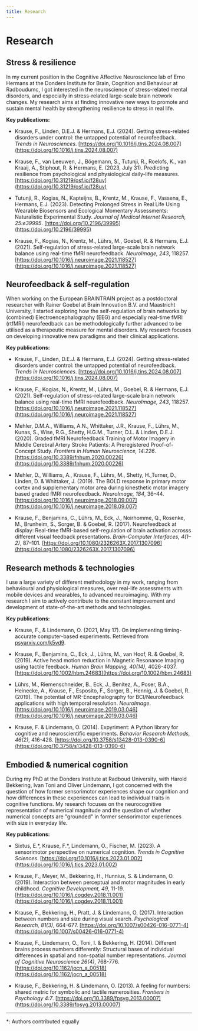 ```yaml
---
title: Research
---
```


# Research

## Stress & resilience

In my current position in the Cognitive Affective Neuroscience lab of Erno Hermans at the Donders Institute for Brain, Cognition and Behaviour at Radboudumc, I got interested in the neuroscience of stress-related mental disorders, and especially in stress-related large-scale brain network changes. My research aims at finding innovative new ways to promote and sustain mental health by strengthening resilience to stress in real life.

**Key publications:**

* Krause, F., Linden, D.E.J. & Hermans, E.J. (2024). Getting stress-related disorders under control:
  the untapped potential of neurofeedback. _Trends in Neurosciences_.
  [https://doi.org/10.1016/j.tins.2024.08.007](https://doi.org/10.1016/j.tins.2024.08.007)
  
* Krause, F., van Leeuwen, J., Bögemann, S., Tutunji, R., Roelofs, K., van Kraaij, A., Stiphout, R. & Hermans, E. (2023, July 31).
  Predicting resilience from psychological and physiological daily-life measures.
  [https://doi.org/10.31219/osf.io/f28uv](https://doi.org/10.31219/osf.io/f28uv)

* Tutunji, R., Kogias, N., Kapteijns, B., Krentz, M., Krause, F., Vassena, E.,
  Hermans, E.J. (2023). Detecting Prolonged Stress in Real Life Using Wearable
  Biosensors and Ecological Momentary Assessments: Naturalistic Experimental
  Study. _Journal of Medical Internet Research, 25:e39995_.
  [https://doi.org/10.2196/39995](https://doi.org/10.2196/39995) 

* Krause, F., Kogias, N., Krentz, M., Lührs, M., Goebel, R. & Hermans, E.J.
(2021). Self-regulation of stress-related large-scale brain network balance
using real-time fMRI neurofeedback. _NeuroImage, 243_, 118257.
[https://doi.org/10.1016/j.neuroimage.2021.118527](https://doi.org/10.1016/j.neuroimage.2021.118527)

## Neurofeedback & self-regulation

When working on the European BRAINTRAIN project as a postdoctoral researcher with Rainer Goebel at Brain Innovation B.V. and Maastricht University, I started exploring how the self-regulation of brain networks by (combined) Electroencephalography (EEG) and especially real-time fMRI (rtfMRI) neurofeedback can be methodologically further advanced to be utilised as a therapeutic measure for mental disorders. My research focuses on developing innovative new paradigms and their clinical applications.

**Key publications:**

* Krause, F., Linden, D.E.J. & Hermans, E.J. (2024). Getting stress-related disorders under control:
  the untapped potential of neurofeedback. _Trends in Neurosciences_.
  [https://doi.org/10.1016/j.tins.2024.08.007](https://doi.org/10.1016/j.tins.2024.08.007)
  
* Krause, F., Kogias, N., Krentz, M., Lührs, M., Goebel, R. & Hermans, E.J.
(2021). Self-regulation of stress-related large-scale brain network balance
using real-time fMRI neurofeedback. _NeuroImage, 243_, 118257.
[https://doi.org/10.1016/j.neuroimage.2021.118527](https://doi.org/10.1016/j.neuroimage.2021.118527)

* Mehler, D.M.A., Williams, A.N., Whittaker, J.R., Krause, F., Lührs, M.,
Kunas, S., Wise, R.G., Shetty, H.G.M., Turner, D.L. & Linden, D.E.J. (2020).
Graded fMRI Neurofeedback Training of Motor Imagery in Middle Cerebral Artery
Stroke Patients: A Preregistered Proof-of-Concept Study. _Frontiers in Human
Neuroscience, 14:226_.
[https://doi.org/10.3389/fnhum.2020.00226](https://doi.org/10.3389/fnhum.2020.00226)

* Mehler, D., Williams, A., Krause, F., Lührs, M., Shetty, H.,Turner, D.,
Linden, D. & Whittaker, J. (2019). The BOLD response in primary motor cortex
and supplementary motor area during kinesthetic motor imagery based graded
fMRI neurofeedback. _NeuroImage, 184_, 36–44.
[https://doi.org/10.1016/j.neuroimage.2018.09.007](https://doi.org/10.1016/j.neuroimage.2018.09.007)

* Krause, F., Benjamins, C., Lührs, M., Eck, J., Noirhomme, Q., Rosenke,
M., Brunheim, S., Sorger, B. & Goebel, R. (2017). Neurofeedback at display:
Real-time fMRI-based self-regulation of brain activation acrosss different
visual feedback presentations. _Brain-Computer Interfaces, 4(1–2)_, 87–101.
[https://doi.org/10.1080/2326263X.2017.1307096](https://doi.org/10.1080/2326263X.2017.1307096)


## Research methods & technologies

I use a large variety of different methodology in my work, ranging from behavioural and physiological measures, over real-life assessments with mobile devices and wearables, to advanced neuroimaging. With my research I aim to actively contribute to the constant improvement and development of state-of-the-art methods and technologies.

**Key publications:**

* Krause, F., & Lindemann, O. (2021, May 17). On implementing
  timing-accurate computer-based experiments. Retrieved from
  [psyarxiv.com/k5vd9](https://psyarxiv.com/k5vd9).

* Krause, F., Benjamins, C., Eck, J., Lührs, M., van Hoof, R. & Goebel, R.
(2019). Active head motion reduction in Magnetic Resonance Imaging using
tactile feedback. _Human Brain Mapping, 40(14)_, 4026-4037.
[https://doi.org/10.1002/hbm.24683](https://doi.org/10.1002/hbm.24683)
 
* Lührs, M., Riemenschneider, B., Eck, J., Benitez, A., Poser, B.A., Heinecke,
A., Krause, F., Esposito, F., Sorger, B., Hennig, J. & Goebel, R. (2019).
The potential of MR-Encephalography for BCI/Neurofeedback applications with
high temporal resolution. _NeuroImage_.
[https://doi.org/10.1016/j.neuroimage.2019.03.046](https://doi.org/10.1016/j.neuroimage.2019.03.046)

* Krause, F. & Lindemann, O. (2014). Expyriment: A Python library for
cognitive and neuroscientific experiments. _Behavior Research Methods,
46(2)_, 416-428.
[https://doi.org/10.3758/s13428-013-0390-6](https://doi.org/10.3758/s13428-013-0390-6)


## Embodied & numerical cognition

During my PhD at the Donders Institute at Radboud University, with Harold Bekkering, Ivan Toni and Oliver Lindemann, I got concerned with the question of how former sensorimotor experiences shape our cognition and how differences in these experiences can lead to individual traits in cognitive functions. My research focuses on the neurocognitive representation of numerical magnitude and the question of whether numerical concepts are "grounded" in former sensorimotor experiences with size in everyday life.

**Key publications:**

* Sixtus, E.\*, Krause, F.\*, Lindemann, O., Fischer, M. (2023).
A sensorimotor perspective on numerical cognition. _Trends in Cognitive Sciences_.
[https://doi.org/10.1016/j.tics.2023.01.002](https://doi.org/10.1016/j.tics.2023.01.002)

* Krause, F., Meyer, M., Bekkering, H., Hunnius, S. & Lindemann, O. (2019).
Interaction between perceptual and motor magnitudes in early childhood.
_Cognitive Development, 49_, 11-19.
[https://doi.org/10.1016/j.cogdev.2018.11.001](https://doi.org/10.1016/j.cogdev.2018.11.001)

* Krause, F., Bekkering, H., Pratt, J. & Lindemann, O. (2017). Interaction
between numbers and size during visual search. _Psychological Research,
81(3)_, 664-677.
[https://doi.org/10.1007/s00426-016-0771-4](https://doi.org/10.1007/s00426-016-0771-4)

* Krause, F., Lindemann, O., Toni, I. & Bekkering, H. (2014). Different
brains process numbers differently: Structural bases of individual
differences in spatial and non-spatial number representations. _Journal of
Cognitive Neuroscience 26(4)_, 768-776.
[https://doi.org/10.1162/jocn_a_00518](https://doi.org/10.1162/jocn_a_00518)

* Krause, F., Bekkering, H. & Lindemann, O. (2013). A feeling for numbers:
shared metric for symbolic and tactile numerosities. _Frontiers in Psychology
4:7_.
[https://doi.org/10.3389/fpsyg.2013.00007](https://doi.org/10.3389/fpsyg.2013.00007)


---
*: Authors contributed equally
